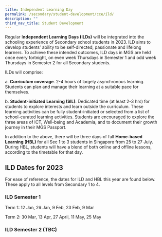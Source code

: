 ```yaml
---
title: Independent Learning Day
permalink: /secondary/student-development/cce/ild/
description: ""
third_nav_title: Student Development
---
```

Regular **Independent Learning Days (ILDs)** will be integrated into the schooling experience of Secondary school students in 2023. ILD aims to develop students' ability to be self-directed, passionate and lifelong learners. To achieve these intended outcomes, ILD days in MGS are held once every fortnight, on even week Thursdays in Semester 1 and odd week Thursdays in Semester 2 for all Secondary students.  
 

ILDs will comprise:

a. **Curriculum coverage**. 2-4 hours of largely asynchronous learning. Students can plan and manage their learning at a suitable pace for themselves.

b. **Student-initiated Learning (SIL)**. Dedicated time (at least 2-3 hrs) for students to explore interests and learn outside the curriculum. These learning activities can be fully student-initiated or selected from a list of school-curated learning activities. Students are encouraged to explore the three areas of ICT, Well-being and Academia, and to document their growth journey in their MGS Passport.  
 

In addition to the above, there will be three days of full **Home-based Learning (HBL)** for all Sec 1 to 3 students in Singapore from 25 to 27 July.  During HBL, students will have a blend of both online and offline lessons, according to the timetable for that day. 


## ILD Dates for 2023 
For ease of reference, the dates for ILD and HBL this year are found below. These apply to all levels from Secondary 1 to 4.


### ILD Semester 1
Term 1: 12 Jan, 26 Jan, 9 Feb, 23 Feb, 9 Mar

Term 2: 30 Mar, 13 Apr, 27 April, 11 May, 25 May


### ILD Semester 2 (TBC)